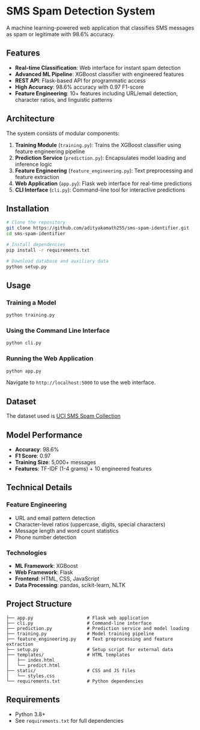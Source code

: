 # SMS Spam Detection System

A machine learning-powered web application that classifies SMS messages as spam or legitimate with 98.6% accuracy.

## Features

- **Real-time Classification**: Web interface for instant spam detection
- **Advanced ML Pipeline**: XGBoost classifier with engineered features
- **REST API**: Flask-based API for programmatic access
- **High Accuracy**: 98.6% accuracy with 0.97 F1-score
- **Feature Engineering**: 10+ features including URL/email detection, character ratios, and linguistic patterns

## Architecture

The system consists of modular components:
1. **Training Module** (`training.py`): Trains the XGBoost classifier using feature engineering pipeline
2. **Prediction Service** (`prediction.py`): Encapsulates model loading and inference logic
3. **Feature Engineering** (`feature_engineering.py`): Text preprocessing and feature extraction
4. **Web Application** (`app.py`): Flask web interface for real-time predictions
5. **CLI Interface** (`cli.py`): Command-line tool for interactive predictions

## Installation

```bash
# Clone the repository
git clone https://github.com/adityakamath255/sms-spam-identifier.git
cd sms-spam-identifier

# Install dependencies
pip install -r requirements.txt

# Download database and auxiliary data
python setup.py
```

## Usage

### Training a Model

```bash
python training.py
```

### Using the Command Line Interface

```bash
python cli.py
```

### Running the Web Application

```bash
python app.py
```

Navigate to `http://localhost:5000` to use the web interface.

## Dataset

The dataset used is [UCI SMS Spam Collection](https://archive.ics.uci.edu/ml/datasets/sms+spam+collection)

## Model Performance

- **Accuracy**: 98.6%
- **F1 Score**: 0.97
- **Training Size**: 5,000+ messages
- **Features**: TF-IDF (1-4 grams) + 10 engineered features

## Technical Details

### Feature Engineering
- URL and email pattern detection
- Character-level ratios (uppercase, digits, special characters)
- Message length and word count statistics
- Phone number detection

### Technologies
- **ML Framework**: XGBoost
- **Web Framework**: Flask
- **Frontend**: HTML, CSS, JavaScript
- **Data Processing**: pandas, scikit-learn, NLTK

## Project Structure

```
├── app.py                    # Flask web application
├── cli.py                    # Command-line interface
├── prediction.py             # Prediction service and model loading
├── training.py               # Model training pipeline
├── feature_engineering.py    # Text preprocessing and feature extraction
├── setup.py                  # Setup script for external data
├── templates/                # HTML templates
│   ├── index.html
│   └── predict.html
├── static/                   # CSS and JS files
│   └── styles.css
└── requirements.txt          # Python dependencies
```

## Requirements

- Python 3.8+
- See `requirements.txt` for full dependencies
